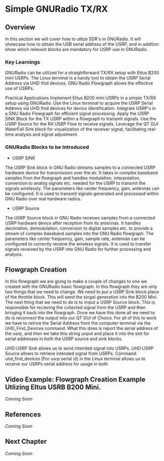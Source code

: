 # Simple GNURadio TX/RX
## Overview
In this section we will cover how to utlize SDR's in GNURadio. It will showcase how to obtain the USB serial address of the USRP, and in addition show which relevant blocks are mandatory for USRP use in GNURadio. 

### Key Learnings

GNURadio can be utilized for a straightforward TX/RX setup with Ettus B200 mini USRPs.
The Linux terminal is a handy tool to obtain the USRP Serial Address via UHD find devices.
GNU Radio Flowgraph allows the effective use of USRPs.

Practical Applications
Implement Ettus B200 mini USRPs in a simple TX/RX setup using GNURadio.
Use the Linux terminal to acquire the USRP Serial Address via UHD find devices for device identification.
Integrate USRP's in a GNU Radio Flowgraph for efficient signal processing.
Apply the USRP SINK Block for the TX USRP within a flowgraph to transmit signals.
Use the USRP Source for the RX USRP Flow to receive signals.
Leverage the QT GUI WaterFall Sink block for visualization of the receiver signal, facilitating real-time analysis and signal adjustment.

### GNURadio Blocks to be Introduced
* USRP SINK

The USRP Sink block in GNU Radio streams samples to a connected USRP hardware device for transmission over the air. It takes in complex baseband samples from the flowgraph and handles modulation, interpolation, conversion to analog signals etc. needed for the USRP to transmit the signals wirelessly. The parameters like center frequency, gain, antennas can be configured. It is used to transmit signals generated and processed within GNU Radio over real hardware radios.



* USRP Source

The USRP Source block in GNU Radio receives samples from a connected USRP hardware device after reception from its antennas. It handles decimation, demodulation, conversion to digital samples etc. to provide a stream of complex baseband samples into the GNU Radio flowgraph. The parameters like center frequency, gain, sample rate, antennas can be configured to correctly receive the wireless signals. It is used to transfer signals received by the USRP into GNU Radio for further processing and analysis.


## Flowgraph Creation
In this flowgraph we are going to make a couple of changes to one we created with the GNURadio basic flowgraph. In this flowgraph they are only two things that we need to change. We need to put a USRP Sink block place of the throttle block. This will send the singal generation into the B200 Mini. The next thing that we need to do is to imput a USRP Source block. This is responsible for recieving the collected signal from the USRP and then bringing it back into the flowgraph. Once we have this done all we need to do is reconnect the output into our QT GUI of Choice. For all of this to work we have to retrive the Serial Address from the computer terminal via the UHD_Find_Devices command. What this does is report the serial address of the usrp, and then we take this string unput and place it into the slot for serial addresses in both the USRP source and sink blocks. 

UHD:USRP Sink allows us to send intended signal into USRPs.​
UHD:USRP Source allows to retrieve intended signal from USRPs.
Command: uhd_find_devices [For usrp serial id] in the Linux terminal allows us to receive our USRPs serial address for usage in both 
## Video Example: Flowgraph Creation Example Utlizing Eltus USRB B200 Mini.
_Coming Soon_

## References
_Coming Soon_

## Next Chapter
_Coming Soon_